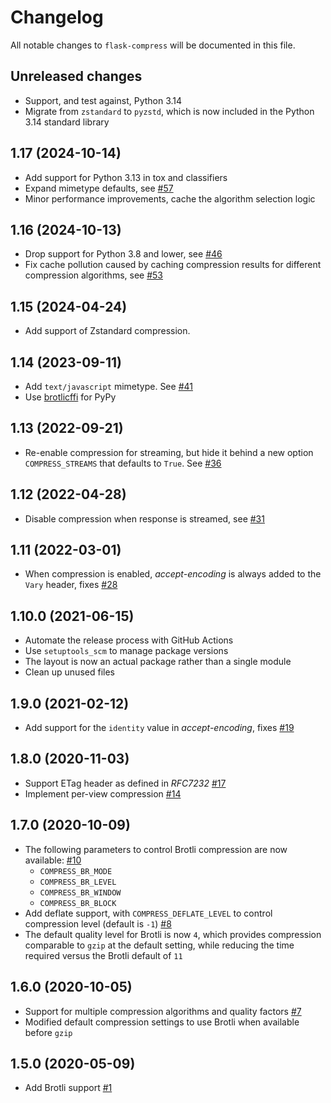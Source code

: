 # Changelog

All notable changes to `flask-compress` will be documented in this file.

## Unreleased changes

- Support, and test against, Python 3.14
- Migrate from `zstandard` to `pyzstd`, which is now included in the Python 3.14 standard library

## 1.17 (2024-10-14)

- Add support for Python 3.13 in tox and classifiers
- Expand mimetype defaults, see [#57](https://github.com/colour-science/flask-compress/pull/57)
- Minor performance improvements, cache the algorithm selection logic

## 1.16 (2024-10-13)

- Drop support for Python 3.8 and lower, see [#46](https://github.com/colour-science/flask-compress/pull/46)
- Fix cache pollution caused by caching compression results for different compression algorithms, see [#53](https://github.com/colour-science/flask-compress/issues/53)

## 1.15 (2024-04-24)

- Add support of Zstandard compression.

## 1.14 (2023-09-11)

- Add `text/javascript` mimetype. See [#41](https://github.com/colour-science/flask-compress/pull/41)
- Use [brotlicffi](https://github.com/python-hyper/brotlicffi) for PyPy

## 1.13 (2022-09-21)

- Re-enable compression for streaming, but hide it behind a new option `COMPRESS_STREAMS` that defaults to `True`. See [#36](https://github.com/colour-science/flask-compress/pull/36)

## 1.12 (2022-04-28)

- Disable compression when response is streamed, see [#31](https://github.com/colour-science/flask-compress/pull/31)

## 1.11 (2022-03-01)

- When compression is enabled, *accept-encoding* is always added to the `Vary` header, fixes [#28](https://github.com/colour-science/flask-compress/issues/28)

## 1.10.0 (2021-06-15)

- Automate the release process with GitHub Actions
- Use `setuptools_scm` to manage package versions
- The layout is now an actual package rather than a single module
- Clean up unused files

## 1.9.0 (2021-02-12)

- Add support for the `identity` value in *accept-encoding*, fixes [#19](https://github.com/colour-science/flask-compress/issues/19)

## 1.8.0 (2020-11-03)

- Support ETag header as defined in *RFC7232* [#17](https://github.com/colour-science/flask-compress/pull/17)
- Implement per-view compression [#14](https://github.com/colour-science/flask-compress/pull/14)

## 1.7.0 (2020-10-09)

- The following parameters to control Brotli compression are now available: [#10](https://github.com/colour-science/flask-compress/pull/10)
    - `COMPRESS_BR_MODE`
    - `COMPRESS_BR_LEVEL`
    - `COMPRESS_BR_WINDOW`
    - `COMPRESS_BR_BLOCK`
- Add deflate support, with `COMPRESS_DEFLATE_LEVEL` to control compression level (default is `-1`) [#8](https://github.com/colour-science/flask-compress/pull/8)
- The default quality level for Brotli is now `4`, which provides compression comparable to `gzip` at the default setting, while reducing the time required versus the Brotli default of `11`

## 1.6.0 (2020-10-05)

- Support for multiple compression algorithms and quality factors [#7](https://github.com/colour-science/flask-compress/pull/7)
- Modified default compression settings to use Brotli when available before `gzip`

## 1.5.0 (2020-05-09)

- Add Brotli support [#1](https://github.com/colour-science/flask-compress/pull/1)

